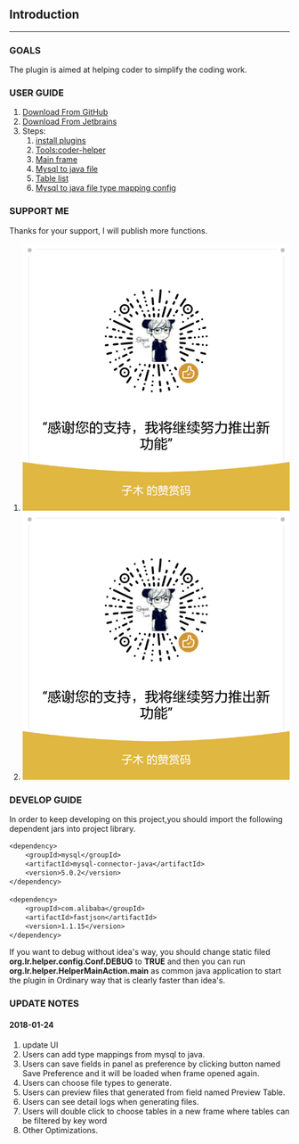 ## Introduction

***

### GOALS

The plugin is aimed at helping coder to simplify the coding work.

### USER GUIDE

1. [Download From GitHub](https://github.com/zimuwse/coder-helper/blob/master/product/coder-helper.zip)
2. [Download From Jetbrains](https://plugins.jetbrains.com/plugin/10400-coder-helper)
3. Steps:
    1. [install plugins](https://github.com/zimuwse/coder-helper/blob/master/product/step1.png)
    2. [Tools:coder-helper](https://github.com/zimuwse/coder-helper/blob/master/product/step2.png)
    3. [Main frame](https://github.com/zimuwse/coder-helper/blob/master/product/step3.png)
    4. [Mysql to java file](https://github.com/zimuwse/coder-helper/blob/master/product/step4.png)
    5. [Table list](https://github.com/zimuwse/coder-helper/blob/master/product/step5.png)
    5. [Mysql to java file type mapping config](https://github.com/zimuwse/coder-helper/blob/master/product/step6.png)


### SUPPORT ME
Thanks for your support, I will publish more functions.
1. ![WeChatPay](https://github.com/zimuwse/coder-helper/blob/master/product/wechat.png)
2. ![AliPay](https://github.com/zimuwse/coder-helper/blob/master/product/wechat.png)


### DEVELOP GUIDE

In order to keep developing on this project,you should import the following dependent jars into project library.

```
<dependency>
    <groupId>mysql</groupId>
    <artifactId>mysql-connector-java</artifactId>
    <version>5.0.2</version>
</dependency>

<dependency>
    <groupId>com.alibaba</groupId>
    <artifactId>fastjson</artifactId>
    <version>1.1.15</version>
</dependency>
```

If you want to debug without idea's way, you should change static filed
 **org.lr.helper.config.Conf.DEBUG**
 to
  **TRUE**
 and then you can run 
**org.lr.helper.HelperMainAction.main**
 as common java application to start the plugin 
 in Ordinary way that is clearly faster than idea's.

### UPDATE NOTES
#### 2018-01-24
1. update UI
2. Users can add type mappings from mysql to java.
3. Users can save fields in panel as preference by clicking button named Save Preference and it will be loaded when frame opened again.
4. Users can choose file types to generate.
5. Users can preview files that generated from field named Preview Table.
6. Users can see detail logs when generating files.
7. Users will double click to choose tables in a new frame where tables can be filtered by key word
8. Other Optimizations.
